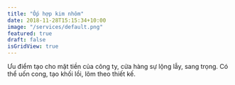 ```yaml
---
title: "Ốp hợp kim nhôm"
date: 2018-11-28T15:15:34+10:00
image: "/services/default.png"
featured: true
draft: false
isGridView: true
---
```


Ưu điểm tạo cho mặt tiền của công ty, cửa hàng sự lộng lẫy, sang trọng. Có thể uốn cong, tạo khối lồi, lõm theo thiết kế.
